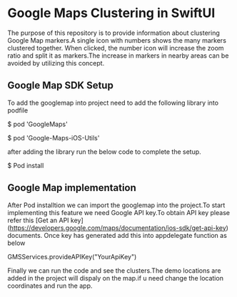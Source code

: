 # Google Maps Clustering in SwiftUI


The purpose of this repository is to provide information about clustering Google Map markers.A single icon with numbers shows the many markers clustered together. When clicked, the number icon will increase the zoom ratio and split it as markers.The increase in markers in nearby areas can be avoided by utilizing this concept.

## Google Map SDK Setup

To add the googlemap into project need to add the following library into podfile

$ pod 'GoogleMaps'

$ pod 'Google-Maps-iOS-Utils'

after adding the library run the below code to complete the setup.

$ Pod install


## Google Map implementation

After Pod installtion we can import the googlemap into the project.To start implementing this feature we need Google API key.To obtain API key please refer this [Get an API key] (https://developers.google.com/maps/documentation/ios-sdk/get-api-key) documents. Once key has generated add this into appdelegate function as below

GMSServices.provideAPIKey("YourApiKey")

Finally we can run the code and see the clusters.The demo locations are added in the project will dispaly on the map.if u need change the location coordinates and run the app.
